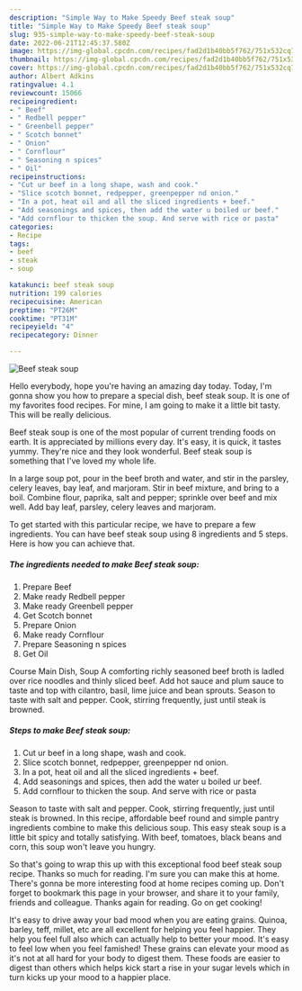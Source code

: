 ```yaml
---
description: "Simple Way to Make Speedy Beef steak soup"
title: "Simple Way to Make Speedy Beef steak soup"
slug: 935-simple-way-to-make-speedy-beef-steak-soup
date: 2022-06-21T12:45:37.580Z
image: https://img-global.cpcdn.com/recipes/fad2d1b40bb5f762/751x532cq70/beef-steak-soup-recipe-main-photo.jpg
thumbnail: https://img-global.cpcdn.com/recipes/fad2d1b40bb5f762/751x532cq70/beef-steak-soup-recipe-main-photo.jpg
cover: https://img-global.cpcdn.com/recipes/fad2d1b40bb5f762/751x532cq70/beef-steak-soup-recipe-main-photo.jpg
author: Albert Adkins
ratingvalue: 4.1
reviewcount: 15066
recipeingredient:
- " Beef"
- " Redbell pepper"
- " Greenbell pepper"
- " Scotch bonnet"
- " Onion"
- " Cornflour"
- " Seasoning n spices"
- " Oil"
recipeinstructions:
- "Cut ur beef in a long shape, wash and cook."
- "Slice scotch bonnet, redpepper, greenpepper nd onion."
- "In a pot, heat oil and all the sliced ingredients + beef."
- "Add seasonings and spices, then add the water u boiled ur beef."
- "Add cornflour to thicken the soup. And serve with rice or pasta"
categories:
- Recipe
tags:
- beef
- steak
- soup

katakunci: beef steak soup 
nutrition: 199 calories
recipecuisine: American
preptime: "PT26M"
cooktime: "PT31M"
recipeyield: "4"
recipecategory: Dinner

---
```



![Beef steak soup](https://img-global.cpcdn.com/recipes/fad2d1b40bb5f762/751x532cq70/beef-steak-soup-recipe-main-photo.jpg)

Hello everybody, hope you're having an amazing day today. Today, I'm gonna show you how to prepare a special dish, beef steak soup. It is one of my favorites food recipes. For mine, I am going to make it a little bit tasty. This will be really delicious.

Beef steak soup is one of the most popular of current trending foods on earth. It is appreciated by millions every day. It's easy, it is quick, it tastes yummy. They're nice and they look wonderful. Beef steak soup is something that I've loved my whole life.

In a large soup pot, pour in the beef broth and water, and stir in the parsley, celery leaves, bay leaf, and marjoram. Stir in beef mixture, and bring to a boil. Combine flour, paprika, salt and pepper; sprinkle over beef and mix well. Add bay leaf, parsley, celery leaves and marjoram.


To get started with this particular recipe, we have to prepare a few ingredients. You can have beef steak soup using 8 ingredients and 5 steps. Here is how you can achieve that.

<!--inarticleads1-->

##### The ingredients needed to make Beef steak soup:

1. Prepare  Beef
1. Make ready  Redbell pepper
1. Make ready  Greenbell pepper
1. Get  Scotch bonnet
1. Prepare  Onion
1. Make ready  Cornflour
1. Prepare  Seasoning n spices
1. Get  Oil


Course Main Dish, Soup A comforting richly seasoned beef broth is ladled over rice noodles and thinly sliced beef. Add hot sauce and plum sauce to taste and top with cilantro, basil, lime juice and bean sprouts. Season to taste with salt and pepper. Cook, stirring frequently, just until steak is browned. 

<!--inarticleads2-->

##### Steps to make Beef steak soup:

1. Cut ur beef in a long shape, wash and cook.
1. Slice scotch bonnet, redpepper, greenpepper nd onion.
1. In a pot, heat oil and all the sliced ingredients + beef.
1. Add seasonings and spices, then add the water u boiled ur beef.
1. Add cornflour to thicken the soup. And serve with rice or pasta


Season to taste with salt and pepper. Cook, stirring frequently, just until steak is browned. In this recipe, affordable beef round and simple pantry ingredients combine to make this delicious soup. This easy steak soup is a little bit spicy and totally satisfying. With beef, tomatoes, black beans and corn, this soup won&#39;t leave you hungry. 

So that's going to wrap this up with this exceptional food beef steak soup recipe. Thanks so much for reading. I'm sure you can make this at home. There's gonna be more interesting food at home recipes coming up. Don't forget to bookmark this page in your browser, and share it to your family, friends and colleague. Thanks again for reading. Go on get cooking!

It's easy to drive away your bad mood when you are eating grains. Quinoa, barley, teff, millet, etc are all excellent for helping you feel happier. They help you feel full also which can actually help to better your mood. It's easy to feel low when you feel famished! These grains can elevate your mood as it's not at all hard for your body to digest them. These foods are easier to digest than others which helps kick start a rise in your sugar levels which in turn kicks up your mood to a happier place.
